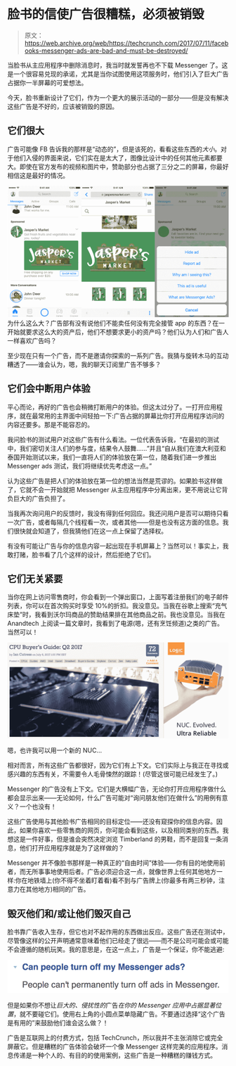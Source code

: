 # 脸书的信使广告很糟糕，必须被销毁

> 原文：<https://web.archive.org/web/https://techcrunch.com/2017/07/11/facebooks-messenger-ads-are-bad-and-must-be-destroyed/>

当脸书从主应用程序中删除消息时，我当时就发誓再也不下载 Messenger 了。这是一个很容易兑现的承诺，尤其是当你试图使用这项服务时，他们引入了巨大广告占据你一半屏幕的可爱想法。

今天，脸书重新设计了它们，作为一个更大的展示活动的一部分——但是没有解决这些广告是不好的，应该被销毁的原因。

## 它们很大

广告可能像 FB 告诉我的那样是“动态的”，但是该死的，看看这些东西的*大小*。对于他们入侵的界面来说，它们实在是太大了，图像比设计中的任何其他元素都要大。即使在官方发布的视频和图片中，赞助部分也占据了三分之二的屏幕，你最好相信这是最好的情况。

[![](img/cd11eed2c6cf13a289e294ab1f04053c.png)](https://web.archive.org/web/20230326023702/https://techcrunch.com/wp-content/uploads/2017/07/facebook-messenger-ad-hide.png) 为什么这么大？广告部有没有说他们不能卖任何没有完全接管 app 的东西？在一开始就要求这么大的资产后，他们不想要求更小的资产吗？他们认为人们和广告人一样喜欢广告吗？

至少现在只有一个广告，而不是邀请你探索的一系列广告。我猜与旋转木马的互动糟透了——谁会认为，嗯，我的聊天订阅里广告不够多？

## 它们会中断用户体验

平心而论，再好的广告也会稍微打断用户的体验。但这太过分了。一打开应用程序，就在最常用的主界面中间轻拍一下:广告占据的屏幕比你打开应用程序访问的内容还要多。那是不能容忍的。

我问脸书的测试用户对这些广告有什么看法。一位代表告诉我，“在最初的测试中，我们密切关注人们的参与度，结果令人鼓舞……”并且“自从我们在澳大利亚和泰国开始测试以来，我们一直将人们的体验放在第一位，随着我们进一步推出 Messenger ads 测试，我们将继续优先考虑这一点。”

认为这些广告是把人们的体验放在第一位的想法当然是荒谬的。如果脸书这样做了，它就不会一开始就把 Messenger 从主应用程序中分离出来，更不用说让它背负巨大的广告负担了。

当我再次询问用户的反馈时，我没有得到任何回应。我还问用户是否可以期待只看一次广告，或者每隔几个线程看一次，或者其他——但是也没有这方面的信息。我们很快就会知道了，但我猜他们在这一点上保留了选择权。

有没有可能让广告与你的信息内容一起出现在手机屏幕上？当然可以！事实上，我敢打赌，脸书看了几个这样的设计，然后拒绝了它们。

## 它们无关紧要

当你在网上访问零售商时，你会看到一个弹出窗口，上面写着注册我们的电子邮件列表，你可以在首次购买时享受 10%的折扣。我没意见。当我在谷歌上搜索“充气床垫”时，我看到沃尔玛商品的赞助结果排在其他商品之前。我也没意见。当我在 Anandtech 上阅读一篇文章时，我看到了电源(嗯，还有烹饪频道)之类的广告。当然可以！

[![](img/5227d1578ae804e34561477c9f46d016.png)](https://web.archive.org/web/20230326023702/https://techcrunch.com/wp-content/uploads/2017/07/nuc-nuc.png)

嗯，也许我可以用一个新的 NUC…

相对而言，所有这些广告都很好，因为它们有上下文。它们实际上与我正在寻找或感兴趣的东西有关，不需要令人毛骨悚然的跟踪！(尽管这很可能已经发生了。)

Messenger 的广告没有上下文。它们是大横幅广告，无论你打开应用程序做什么都会显示出来——无论如何，什么广告可能对“询问朋友他们在做什么”的用例有意义？一个也没有！

这些广告使用与其他脸书广告相同的目标定位——还没有窥探你的信息内容。因此，如果你喜欢一些零售商的网页，你可能会看到这些，以及相同类别的东西。我想这是一件好事，但是谁会突然决定浏览 Timberland 的男鞋，而不是回复一条消息，他们打开应用程序就是为了这样做的？

Messenger 并不像脸书那样是一种真正的“自由时间”体验——你有目的地使用前者，而无所事事地使用后者。广告必须迎合这一点，就像世界上任何其他地方一样:你在地铁墙上(你不得不坐着盯着看)看不到与广告牌上(你最多有两三秒钟，注意力在其他地方)相同的广告。

## 毁灭他们和/或让他们毁灭自己

脸书靠广告收入生存，但它也对不起作用的东西做出反应。这些广告还在测试中，尽管像这样的公开声明通常意味着他们已经走了很远——而不是公司可能会或可能不会遵循的随机玩笑。我的意思是，在这一点上，广告是一个保证，你不能逃避:

[![](img/142d0502cb9a32d394bafeb05d9863d2.png)](https://web.archive.org/web/20230326023702/https://techcrunch.com/wp-content/uploads/2017/07/messenger-ads.png)

但是如果你不想让*巨大的、侵扰性的*广告*在你的 Messenger 应用中占据显著位置*，就不要碰它们。使用右上角的小圆点菜单隐藏广告。不要通过选择“这个广告是有用的”来鼓励他们谁会这么做？！

广告是互联网上的付费方式，包括 TechCrunch，所以我并不主张消除它或完全屏蔽它。但是糟糕的广告体验会破坏一个像 Messenger 这样完美的应用程序。消息传递是一种个人的、有目的的使用案例，这些广告是一种糟糕的赚钱方式。